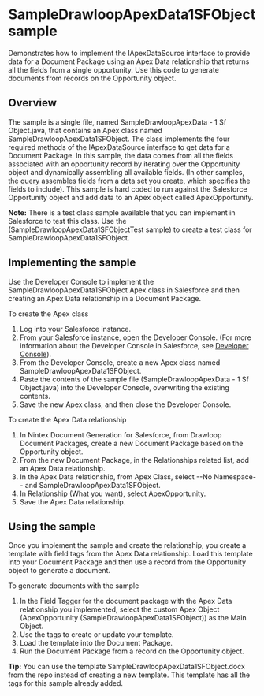 SampleDrawloopApexData1SFObject sample
======================================

Demonstrates how to implement the IApexDataSource interface to provide data for a Document Package using an Apex Data relationship that returns all the fields from a single opportunity. Use this code to generate documents from records on the Opportunity object.

Overview
--------

The sample is a single file, named SampleDrawloopApexData - 1 Sf Object.java, that contains an Apex class named SampleDrawloopApexData1SFObject. The class implements the four required methods of the IApexDataSource interface to get data for a Document Package. In this sample, the data comes from all the fields associated with an opportunity record by iterating over the Opportunity object and dynamically assembling all available fields. (In other samples, the query assembles fields from a data set you create, which specifies the fields to include). This sample is hard coded to run against the Salesforce Opportunity object and add data to an Apex object called ApexOpportunity.

**Note:** There is a test class sample available that you can implement in Salesforce to test this class. Use the (SampleDrawloopApexData1SFObjectTest sample) to create a test class for SampleDrawloopApexData1SFObject.

Implementing the sample
-----------------------

Use the Developer Console to implement the SampleDrawloopApexData1SFObject Apex class in Salesforce and then creating an Apex Data relationship in a Document Package.

To create the Apex class

1. Log into your Salesforce instance.
1. From your Salesforce instance, open the Developer Console. (For more information about the Developer Console in Salesforce, see [Developer Console](https://developer.salesforce.com/page/Developer_Console)).
1. From the Developer Console, create a new Apex class named SampleDrawloopApexData1SFObject.
1. Paste the contents of the sample file (SampleDrawloopApexData - 1 Sf Object.java) into the Developer Console, overwriting the existing contents.
1. Save the new Apex class, and then close the Developer Console.

To create the Apex Data relationship

1. In Nintex Document Generation for Salesforce, from Drawloop Document Packages, create a new Document Package based on the Opportunity object.
1. From the new Document Package, in the Relationships related list, add an Apex Data relationship.
1. In the Apex Data relationship, from Apex Class, select --No Namespace-- and SampleDrawloopApexData1SFObject.
1. In Relationship (What you want), select ApexOpportunity.
1. Save the Apex Data relationship.

Using the sample
----------------

Once you implement the sample and create the relationship, you create a template with field tags from the Apex Data relationship. Load this template into your Document Package and then use a record from the Opportunity object to generate a document.

To generate documents with the sample

1. In the Field Tagger for the document package with the Apex Data relationship you implemented, select the custom Apex Object (ApexOpportunity (SampleDrawloopApexData1SFObject)) as the Main Object.
1. Use the tags to create or update your template.
1. Load the template into the Document Package.
1. Run the Document Package from a record on the Opportunity object.

**Tip:** You can use the template SampleDrawloopApexData1SFObject.docx from the repo instead of creating a new template. This template has all the tags for this sample already added.
